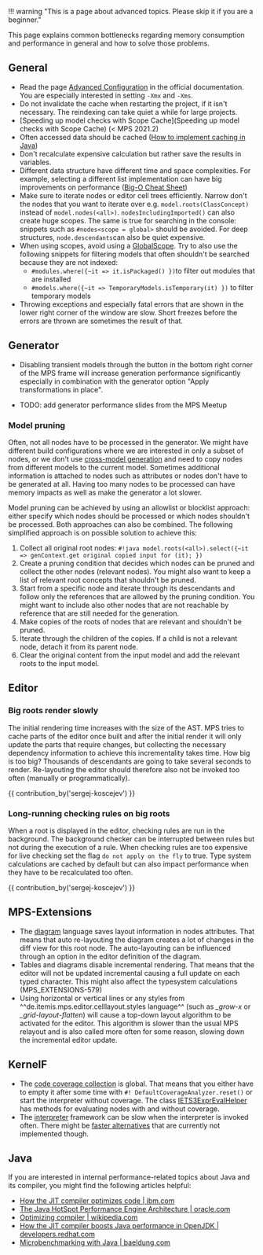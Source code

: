 !!! warning "This is a page about advanced topics. Please skip it if you are a beginner."

This page explains common bottlenecks regarding memory consumption and performance in general and how to solve those problems.

## General

- Read the page [Advanced Configuration](https://www.jetbrains.com/help/mps/tuning-the-ide.html) in the official documentation. You are especially interested in setting `-Xmx` and `-Xms`.
- Do not invalidate the cache when restarting the project, if it isn't necessary. The reindexing can take quiet a while for large projects.
- [Speeding up model checks with Scope Cache](Speeding up model checks with Scope Cache) (< MPS 2021.2)
- Often accessed data should be cached ([How to implement caching in Java](https://medium.com/analytics-vidhya/how-to-implement-cache-in-java-d9aa5e9577f2))
- Don't recalculate expensive calculation but rather save the results in variables.
- Different data structure have different time and space complexities. For example, selecting a different list implementation can have big improvements on performance ([Big-O Cheat Sheet](https://www.bigocheatsheet.com/))
- Make sure to iterate nodes or editor cell trees efficiently. Narrow don't the nodes that you want to iterate over e.g. `model.roots(ClassConcept)` instead of
 `model.nodes(<all>)`. `nodesIncludingImported()` can also create huge scopes. The same is true for searching in the console: snippets such as `#nodes<scope = global>` should be avoided. For deep structures, `node.descendants`can also be quiet expensive.
- When using scopes, avoid using a [GlobalScope](http://127.0.0.1:63320/node?ref=6ed54515-acc8-4d1e-a16c-9fd6cfe951ea%2Fjava%3Ajetbrains.mps.project%28MPS.Core%2F%29%2F%7EGlobalScope). Try to also use the following snippets for filtering models that often shouldn't be searched because they are not indexed:
    - `#modules.where({~it => it.isPackaged() })`to filter out modules that are installed
    - `#models.where({~it => TemporaryModels.isTemporary(it) })` to filter temporary models
- Throwing exceptions and especially fatal errors that are shown in the lower right corner of the window are slow. Short
  freezes before the errors are thrown are sometimes the result of that.

## Generator

- Disabling transient models through the button in the bottom right corner of the MPS frame will increase generation performance significantly especially
  in combination with the generator option "Apply transformations in place".

- TODO: add generator performance slides from the MPS Meetup

### Model pruning

Often, not all nodes have to be processed in the generator. We might have different build configurations where we are interested
in only a subset of nodes, or we don't use [cross-model generation](https://www.jetbrains.com/help/mps/generation-plan.html#cross-modelgeneration) and
need to copy nodes from different models to the current model. Sometimes additional information is attached to nodes such as attributes
or nodes don't have to be generated at all. Having too many nodes to be processed can have memory impacts as well as make the generator a lot slower.

Model pruning can be achieved by using an allowlist or blocklist approach: either specify which nodes should be processed or which nodes
shouldn't be processed. Both approaches can also be combined. The following simplified approach is on possible solution to achieve this:

1. Collect all original root nodes: `#!java model.roots(<all>).select({~it => genContext.get original copied input for (it); })`
2. Create a pruning condition that decides which nodes can be pruned and collect the other nodes (relevant nodes). You might also want to keep a list of relevant root concepts that shouldn't be pruned.
3. Start from a specific node and iterate through its descendants and follow only the references that are allowed by the pruning condition. You might want to
include also other nodes that are not reachable by reference that are still needed for the generation.
4. Make copies of the roots of nodes that are relevant and shouldn't be pruned.
5. Iterate through the children of the copies. If a child is not a relevant node, detach it from its parent node.
6. Clear the original content from the input model and add the relevant roots to the input model.

## Editor

### Big roots render slowly

The initial rendering time increases with the size of the AST. MPS tries to cache parts of the editor once built and after the initial render it will only update the parts that require changes, but collecting the necessary dependency information to achieve this incrementality takes time.
How big is too big? Thousands of descendants are going to take several seconds to render. Re-layouting the editor should therefore also not be invoked
too often (manually or programmatically).

{{ contribution_by('sergej-koscejev') }}

### Long-running checking rules on big roots

When a root is displayed in the editor, checking rules are run in the background. The background checker can be interrupted between rules but not during the execution of a rule. When checking rules are too expensive for live checking set the flag `do not apply on the fly` to true.
Type system calculations are cached by default but can also impact performance when they have to be recalculated too often. 

{{ contribution_by('sergej-koscejev') }}

## MPS-Extensions

- The [diagram](https://jetbrains.github.io/MPS-extensions/extensions/editor/diagrams/) language saves layout information in nodes attributes. That means
 that auto re-layouting the diagram creates a lot of changes in the diff view for this root node. The auto-layouting can be influenced through
 an option in the editor definition of the diagram.
- Tables and diagrams disable incremental rendering. That means that the editor will not be updated incremental causing a full update on each typed character.
  This might also affect the typesystem calculations (MPS_EXTENSIONS-579)
- Using horizontal or vertical lines or any styles from  ^^de.itemis.mps.editor.celllayout.styles language^^ (such as *_grow-x* or *_grid-layout-flatten*) will cause a top-down layout algorithm to be activated for the editor. This algorithm is slower than the usual MPS relayout and is also called more often for some reason, slowing down the incremental editor update.

## KernelF

- The [code coverage collection](http://localhost:8000/mps-platform-docs/platform_essentials/interpreter/#code-coverage) is global. That means that you either
have to empty it after some time with `#! DefaultCoverageAnalyzer.reset()` or start the interpreter without coverage. The class
[IETS3ExprEvalHelper](http://127.0.0.1:63320/node?ref=r%3A83e946de-2a7f-4a4c-b3c9-4f671aa7f2db%28org.iets3.core.expr.base.behavior%29%2F4065005624681052837) has methods for evaluating nodes with and without coverage.
- The [interpreter](http://mbeddr.com/interpreter/Interpreter.html) framework can be slow when the interpreter is invoked often.
  There might be [faster alternatives](https://www.nikostotz.de/blog/high-performance-interpreters-for-jetbrains-mps/) that are currently not
 implemented though.

## Java

If you are interested in internal performance-related topics about Java and its compiler, you might find the following articles helpful:

- [How the JIT compiler optimizes code | ibm.com](https://www.ibm.com/docs/en/sdk-java-technology/8?topic=compiler-how-jit-optimizes-code)
- [The Java HotSpot Performance Engine Architecture | oracle.com](https://www.oracle.com/java/technologies/whitepaper.html)
- [Optimizing compiler | wikipedia.com](https://en.wikipedia.org/wiki/Optimizing_compiler)
- [How the JIT compiler boosts Java performance in OpenJDK | developers.redhat.com](https://developers.redhat.com/articles/2021/06/23/how-jit-compiler-boosts-java-performance-openjdk)
- [Microbenchmarking with Java | baeldung.com](https://www.baeldung.com/java-microbenchmark-harness)
